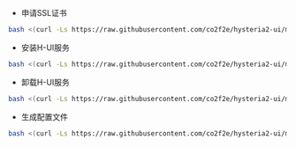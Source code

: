 * 申请SSL证书
```bash
bash <(curl -Ls https://raw.githubusercontent.com/co2f2e/hysteria2-ui/main/acme/acme_2.0.sh)
```

* 安装H-UI服务
```bash
bash <(curl -Ls https://raw.githubusercontent.com/co2f2e/hysteria2-ui/main/h-ui/install_hui.sh)
```

* 卸载H-UI服务
```bash
bash <(curl -Ls https://raw.githubusercontent.com/co2f2e/hysteria2-ui/main/h-ui/uninstall_hui.sh)
```

* 生成配置文件
```bash
bash <(curl -Ls https://raw.githubusercontent.com/co2f2e/hysteria2-ui/main/config/create_singbox_config.sh)
```






